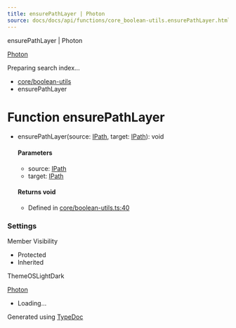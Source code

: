 ```yaml
---
title: ensurePathLayer | Photon
source: docs/docs/api/functions/core_boolean-utils.ensurePathLayer.html
---
```


ensurePathLayer | Photon

[Photon](../index.html)




Preparing search index...

* [core/boolean-utils](../modules/core_boolean-utils.html)
* ensurePathLayer

# Function ensurePathLayer

* ensurePathLayer(source: [IPath](../interfaces/core_schema.IPath.html), target: [IPath](../interfaces/core_schema.IPath.html)): void

  #### Parameters

  + source: [IPath](../interfaces/core_schema.IPath.html)
  + target: [IPath](../interfaces/core_schema.IPath.html)

  #### Returns void

  + Defined in [core/boolean-utils.ts:40](https://github.com/mwhite454/photon/blob/main/packages/photon/src/core/boolean-utils.ts#L40)

### Settings

Member Visibility

* Protected
* Inherited

ThemeOSLightDark

[Photon](../index.html)

* Loading...

Generated using [TypeDoc](https://typedoc.org/)
